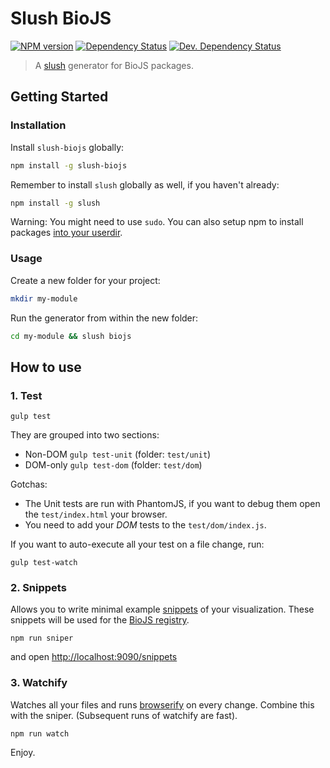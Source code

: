 # Slush BioJS 

[![NPM version][npm-image]][npm-url] [![Dependency Status][daviddm-image]][daviddm-url] [![Dev. Dependency Status][daviddm-dev-image]][daviddm-dev-url]

> A [slush](https://slushjs.github.io/) generator for BioJS packages.


## Getting Started

### Installation

Install `slush-biojs` globally:

```bash
npm install -g slush-biojs
```

Remember to install `slush` globally as well, if you haven't already:

```bash
npm install -g slush
```

Warning: You might need to use `sudo`. 
You can also setup npm to install packages [into your userdir](https://github.com/sindresorhus/guides/blob/master/npm-global-without-sudo.md).

### Usage

Create a new folder for your project:

```bash
mkdir my-module
```

Run the generator from within the new folder:

```bash
cd my-module && slush biojs
```


How to use
-----------


### 1. Test

~~~
gulp test
~~~

They are grouped into two sections:

* Non-DOM `gulp test-unit` (folder: `test/unit`)
* DOM-only `gulp test-dom` (folder: `test/dom`)

Gotchas:

* The Unit tests are run with PhantomJS, if you want to debug them open the `test/index.html` 
your browser.
* You need to add your _DOM_ tests to the `test/dom/index.js`.

If you want to auto-execute all your test on a file change, run:

~~~
gulp test-watch
~~~

### 2. Snippets

Allows you to write minimal example [snippets](https://github.com/biojs/biojs-sniper) of your visualization.
These snippets will be used for the [BioJS registry](http://registry.biojs.net).

~~~
npm run sniper
~~~

and open [http://localhost:9090/snippets](http://localhost:9090/snippets)


### 3. Watchify

Watches all your files and runs [browserify](http://browserify.org) on every change.
Combine this with the sniper.
(Subsequent runs of watchify are fast).

~~~
npm run watch
~~~

Enjoy.

[npm-url]: https://npmjs.org/package/slush-biojs
[npm-image]: https://badge.fury.io/js/slush-biojs.svg
[daviddm-url]: https://david-dm.org/biojs/slush-biojs
[daviddm-image]: https://david-dm.org/biojs/slush-biojs.svg?theme=shields.io
[daviddm-dev-url]: https://david-dm.org/biojs/slush-biojs#info=devDependencies
[daviddm-dev-image]: https://david-dm.org/biojs/slush-biojs/dev-status.svg?theme=shields.io

